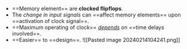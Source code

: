 - ==Memory element== are **clocked flipflops**.
- The *change in input signals* can ==affect memory elements== upon ==activation of clock signal==.
- ==Maximum operating of clock== <u>*depends*</u> on ==time delays involved==.
- ==Easier== to ==design==.
 ![[Pasted image 20240214104241.png]]